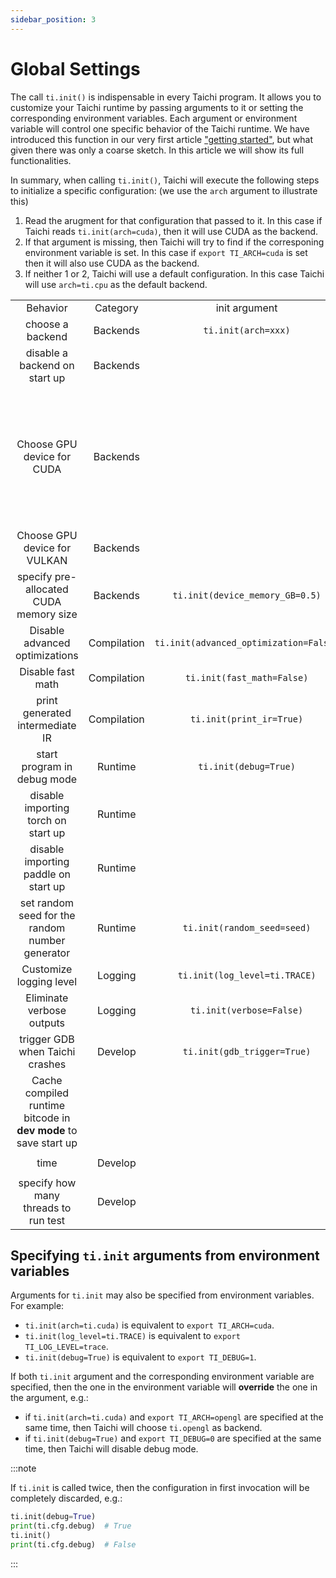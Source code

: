 ```yaml
---
sidebar_position: 3
---
```


# Global Settings


The call `ti.init()` is indispensable in every Taichi program. It allows you to customize your Taichi runtime by passing arguments to it or setting the corresponding environment variables. Each argument or environment variable will control one specific behavior of the Taichi runtime. We have introduced this function in our very first article ["getting started"](../get-started/index.md), but what given there was only a coarse sketch. In this article we will show its full functionalities.

In summary, when calling `ti.init()`, Taichi will execute the following steps to initialize a specific configuration: (we use the `arch` argument to illustrate this)

1. Read the arugment for that configuration that passed to it. In this case if Taichi reads `ti.init(arch=cuda)`, then it will use CUDA as the backend.
2. If that argument is missing, then Taichi will try to find if the corresponing environment variable is set. In this case if `export TI_ARCH=cuda` is set then it will also use CUDA as the backend.
3. If neither 1 or 2, Taichi will use a default configuration. In this case Taichi will use `arch=ti.cpu` as the default backend.


|     |     |     |     |     |
|:---:|:---:|:---:|:---:|:---:|
| Behavior    | Category    | init argument  | Environment variable    | Note |
|choose a backend |  Backends   |  `ti.init(arch=xxx)`   | `export TI_ARCH=xxx`    |  e.g. `export TI_ARCH=cuda`   |
| disable a backend on start up   |  Backends  |     |  `export TI_ENABLE_xxx=0`   |  e.g.  `export TI_ENABLE_opengl=0`  |
|  Choose GPU device for CUDA  |   Backends   |     | `export CUDA_VISIBLE_DEVICES=[gpuid]`   |  In case you want to use the CUDA backend together with GGUI on a machine with multiple GPU cards, please make sure `CUDA_VISIBLE_DEVICES` matches `TI_VISIBLE_DEVICE` if any of them exists. In general, `CUDA_VISIBLE_DEVICES` and `TI_VISIBLE_DEVICE` should point to a GPU device with the same UUID. Use `nvidia-smi -L` to query the details of your GPU devices |
| Choose GPU device for VULKAN    |   Backends   |     |   `export TI_VISIBLE_DEVICE=[gpuid]`  |     |
| specify pre-allocated CUDA memory size | Backends     |  `ti.init(device_memory_GB=0.5)`   |     |     |
| Disable advanced optimizations    |  Compilation   |  `ti.init(advanced_optimization=False)`   |     | This is for saing compile time and possible errors    |
| Disable fast math    |  Compilation   | `ti.init(fast_math=False)`   |     |  For preventing possible undefined math behavior   |
| print generated intermediate IR    |  Compilation   | `ti.init(print_ir=True)`    |     | Compiled kernels are [cached by default](https://docs.taichi-lang.org/docs/performance#offline-cache). To force compilation and IR emission, use `ti.init(print_ir=True, offline_cache=False)`    |
| start program in debug mode    | Runtime    |  `ti.init(debug=True)`   |     | An equivalent way is to call your script via `ti debug your_script.py`  |
| disable importing torch on start up    | Runtime    |     |  `export TI_ENABLE_TORCH=0`   |     |
| disable importing paddle on start up    | Runtime    |     |   `export TI_ENABLE_PADDLE=0`  |     |
|set random seed for the random number generator | Runtime    | `ti.init(random_seed=seed)`    |     |   `ti.init(random_seed=int(time.time()))`  |
| Customize logging level    | Logging    |  `ti.init(log_level=ti.TRACE)`   |     | Equivalent to `ti.set_logging_level(ti.TRACE)`    |
| Eliminate verbose outputs    | Logging    | `ti.init(verbose=False)`    |     |     |
|trigger GDB when Taichi crashes    |  Develop   | `ti.init(gdb_trigger=True)`     |       |       |
|Cache compiled runtime bitcode in **dev mode** to save start up
  time     |  Develop   |      |   `export TI_CACHE_RUNTIME_BITCODE=1`    |       |
| specify how many threads to run test    |  Develop   |      |   `export TI_TEST_THREADS=4`    |  Equivalent to  `python tests/run_tests.py -t4`   |



## Specifying `ti.init` arguments from environment variables

Arguments for `ti.init` may also be specified from environment
variables. For example:

- `ti.init(arch=ti.cuda)` is equivalent to `export TI_ARCH=cuda`.
- `ti.init(log_level=ti.TRACE)` is equivalent to
  `export TI_LOG_LEVEL=trace`.
- `ti.init(debug=True)` is equivalent to `export TI_DEBUG=1`.

If both `ti.init` argument and the corresponding environment variable
are specified, then the one in the environment variable will
**override** the one in the argument, e.g.:

- if `ti.init(arch=ti.cuda)` and `export TI_ARCH=opengl` are specified
  at the same time, then Taichi will choose `ti.opengl` as backend.
- if `ti.init(debug=True)` and `export TI_DEBUG=0` are specified at
  the same time, then Taichi will disable debug mode.

:::note

If `ti.init` is called twice, then the configuration in first invocation
will be completely discarded, e.g.:

```python {1,3}
ti.init(debug=True)
print(ti.cfg.debug)  # True
ti.init()
print(ti.cfg.debug)  # False
```

:::
